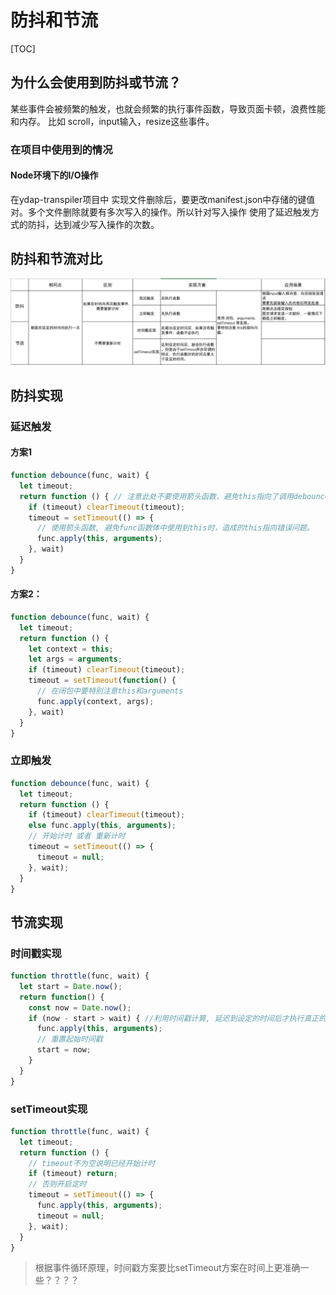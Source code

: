 # 防抖和节流

[TOC]

## 为什么会使用到防抖或节流？
某些事件会被频繁的触发，也就会频繁的执行事件函数，导致页面卡顿，浪费性能和内存。
比如 scroll，input输入，resize这些事件。

### 在项目中使用到的情况

#### Node环境下的I/O操作
在ydap-transpiler项目中 实现文件删除后，要更改manifest.json中存储的键值对。多个文件删除就要有多次写入的操作。所以针对写入操作 使用了延迟触发方式的防抖，达到减少写入操作的次数。

## 防抖和节流对比
![](./images/debounce&throttle.jpg)

## 防抖实现

### 延迟触发
#### 方案1

```js
function debounce(func, wait) {
  let timeout;
  return function () { // 注意此处不要使用箭头函数，避免this指向了调用debounce的实例，而不是真正调用func的对象。
    if (timeout) clearTimeout(timeout);
    timeout = setTimeout(() => {
      // 使用箭头函数, 避免func函数体中使用到this时，造成的this指向错误问题。
      func.apply(this, arguments);
    }, wait)
  }
}
```

#### 方案2：

```js
function debounce(func, wait) {
  let timeout;
  return function () {
    let context = this;
    let args = arguments;
    if (timeout) clearTimeout(timeout);
    timeout = setTimeout(function() {
      // 在闭包中要特别注意this和arguments
      func.apply(context, args);
    }, wait)
  }
}
```

### 立即触发

```js
function debounce(func, wait) {
  let timeout;
  return function () {
    if (timeout) clearTimeout(timeout);
    else func.apply(this, arguments);
    // 开始计时 或者 重新计时
    timeout = setTimeout(() => {
      timeout = null;
    }, wait);
  }
}
```

## 节流实现

### 时间戳实现

```js
function throttle(func, wait) {
  let start = Date.now();
  return function() { 
    const now = Date.now();
    if (now - start > wait) { //利用时间戳计算, 延迟到设定的时间后才执行真正的操作.
      func.apply(this, arguments);
      // 重置起始时间戳
      start = now;
    }
  }
}
```


### setTimeout实现

```js
function throttle(func, wait) {
  let timeout;
  return function () {
    // timeout不为空说明已经开始计时
    if (timeout) return;
    // 否则开启定时
    timeout = setTimeout(() => {
      func.apply(this, arguments);
      timeout = null;
    }, wait);
  }
}
```


> 根据事件循环原理，时间戳方案要比setTimeout方案在时间上更准确一些？？？？

